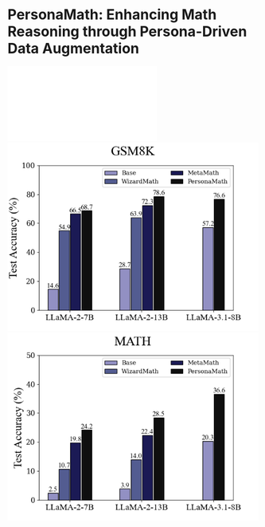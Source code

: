 # PersonaMath: Enhancing Math Reasoning through Persona-Driven Data Augmentation

![personamath](images/personamath.pdf)
![gsm8k](images/gsm8k.png)
![math](images/math.png)
